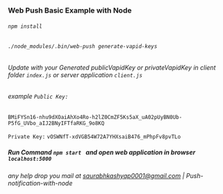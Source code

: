 ### Web Push Basic Example with Node

###### ```npm install```
###### ```./node_modules/.bin/web-push generate-vapid-keys```

###### Update with your Generated publicVapidKey or privateVapidKey in client folder ```index.js``` or server application  ```client.js```

###### example ```Public Key: ```
```BMiFYSn16-nhu9dXOaiAhXo4Ro-h2lZ0CmZF5Ks5aX_uA02pUyBN0Ub-P5fG_UVbo_aIJ2BNyIFTfaRKG_9o8KQ```

```Private Key:```
```vOSWNfT-xdVGB54W72A7YHXsaiB476_mPhpFv8pvTLo```

##### Run Command ```npm start ``` and open web application in browser ```localhost:5000```


###### any help drop you mail at saurabhkashyap0001@gmail.com | Push-notification-with-node
